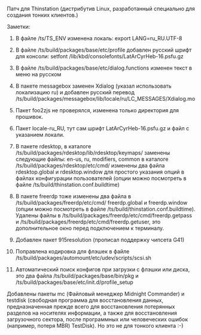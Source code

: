 Патч для Thinstation (дистрибутив Linux, разработанный специально для создания тонких клиентов.)


Заметки:

1. В файле /ts/TS_ENV изменена локаль: export LANG=ru_RU.UTF-8

2. В файле /ts/build/packages/base/etc/profile добавлен русский шрифт для консоли: setfont /lib/kbd/consolefonts/LatArCyrHeb-16.psfu.gz

3. В файле /ts/build/packages/base/etc/dialog.functions изменен текст в меню на русском

4. В пакете messagebox заменен Xdialog (указал использовать локализацию ru) и добавлен русский перевод /ts/build/packages/messagebox/lib/locale/ru/LC_MESSAGES/Xdialog.mo

5. Пакет foo2zjs не проверялся, изменена только директория для прошивок.

6. Пакет locale-ru_RU, тут сам шрифт LatArCyrHeb-16.psfu.gz и файл с указанием локали.

7. В пакете rdesktop, в каталоге /ts/build/packages/rdesktop/lib/rdesktop/keymaps/
заменены следующие файлы: en-us, ru, modifiers, common
в каталоге /ts/build/packages/rdesktop/etc/cmd/ изменены два файла
rdesktop.global и rdesktop.window для простого указания опций в файлах конфигурации пользователей (опции можно посмотреть в файле /ts/build/thinstation.conf.buildtime)

8. В пакете freerdp тоже изменены два файла в /ts/build/packages/freerdp/etc/cmd/
freerdp.global и freerdp.window (опции можно посмотреть в файле /ts/build/thinstation.conf.buildtime). Удалены файлы в /ts/build/packages/freerdp/etc/cmd/freerdp.getpass и /ts/build/packages/freerdp/etc/cmd/freerdp.getuser, это дополнительное окно перед подключением к терминалу.

9. Добавлен пакет 915resolution (прописал поддержку чипсета G41)

10. Поправлена кодировка для флэшек в файле /ts/build/packages/automount/etc/udev/scripts/scsi.sh


11. Автоматический поиск конфигов при загрузки с флэшки или диска, это два файла /ts/build/packages/base/bin/pkg и /ts/build/packages/base/etc/init.d/profile_setup

Добавлены пакеты mc (Файловый менеджер Midnight Commander) и testdisk (свободная программа для восстановления данных, предназначенная прежде всего для восстановления потерянных разделов на носителях информации, а также для восстановления загрузочного сектора, после программных или человеческих ошибок (например, потеря MBR) TestDisk). Но это не для тонкого клиента :-)
